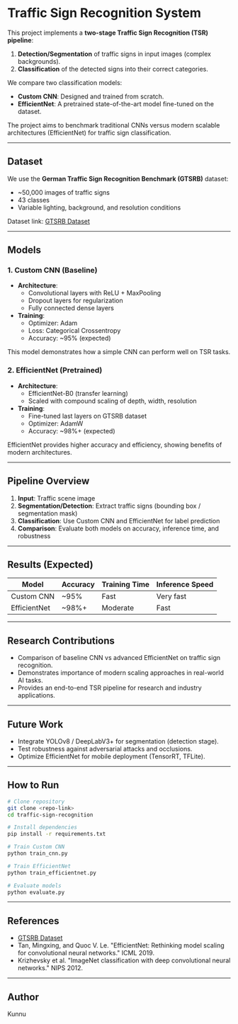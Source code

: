# Traffic Sign Recognition System

This project implements a **two-stage Traffic Sign Recognition (TSR) pipeline**:

1. **Detection/Segmentation** of traffic signs in input images (complex backgrounds).
2. **Classification** of the detected signs into their correct categories.

We compare two classification models:

- **Custom CNN**: Designed and trained from scratch.
- **EfficientNet**: A pretrained state-of-the-art model fine-tuned on the dataset.

The project aims to benchmark traditional CNNs versus modern scalable architectures (EfficientNet) for traffic sign classification.

---

## Dataset

We use the **German Traffic Sign Recognition Benchmark (GTSRB)** dataset:

- \~50,000 images of traffic signs
- 43 classes
- Variable lighting, background, and resolution conditions

Dataset link: [GTSRB Dataset](https://benchmark.ini.rub.de/gtsrb_news.html)

---

## Models

### 1. Custom CNN (Baseline)

- **Architecture**:
  - Convolutional layers with ReLU + MaxPooling
  - Dropout layers for regularization
  - Fully connected dense layers
- **Training**:
  - Optimizer: Adam
  - Loss: Categorical Crossentropy
  - Accuracy: \~95% (expected)

This model demonstrates how a simple CNN can perform well on TSR tasks.

### 2. EfficientNet (Pretrained)

- **Architecture**:
  - EfficientNet-B0 (transfer learning)
  - Scaled with compound scaling of depth, width, resolution
- **Training**:
  - Fine-tuned last layers on GTSRB dataset
  - Optimizer: AdamW
  - Accuracy: \~98%+ (expected)

EfficientNet provides higher accuracy and efficiency, showing benefits of modern architectures.

---

## Pipeline Overview

1. **Input**: Traffic scene image
2. **Segmentation/Detection**: Extract traffic signs (bounding box / segmentation mask)
3. **Classification**: Use Custom CNN and EfficientNet for label prediction
4. **Comparison**: Evaluate both models on accuracy, inference time, and robustness

---

## Results (Expected)

| Model        | Accuracy | Training Time | Inference Speed |
| ------------ | -------- | ------------- | --------------- |
| Custom CNN   | \~95%    | Fast          | Very fast       |
| EfficientNet | \~98%+   | Moderate      | Fast            |

---

## Research Contributions

- Comparison of baseline CNN vs advanced EfficientNet on traffic sign recognition.
- Demonstrates importance of modern scaling approaches in real-world AI tasks.
- Provides an end-to-end TSR pipeline for research and industry applications.

---

## Future Work

- Integrate YOLOv8 / DeepLabV3+ for segmentation (detection stage).
- Test robustness against adversarial attacks and occlusions.
- Optimize EfficientNet for mobile deployment (TensorRT, TFLite).

---

## How to Run

```bash
# Clone repository
git clone <repo-link>
cd traffic-sign-recognition

# Install dependencies
pip install -r requirements.txt

# Train Custom CNN
python train_cnn.py

# Train EfficientNet
python train_efficientnet.py

# Evaluate models
python evaluate.py
```

---

## References

- [GTSRB Dataset](https://benchmark.ini.rub.de/gtsrb_news.html)
- Tan, Mingxing, and Quoc V. Le. "EfficientNet: Rethinking model scaling for convolutional neural networks." ICML 2019.
- Krizhevsky et al. "ImageNet classification with deep convolutional neural networks." NIPS 2012.

---

## Author

Kunnu

